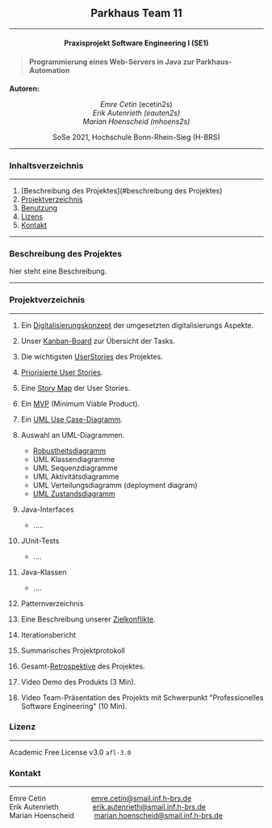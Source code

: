 
## <center>Parkhaus Team 11
___
#### <center>Praxisprojekt Software Engineering I (SE1)</center>


> #### Programmierung eines Web-Servers in Java zur Parkhaus-Automation

**Autoren:** <center>*Emre Cetin* (ecetin2s) <br>
*Erik Autenrieth (eauten2s)*  <br>
*Marian Hoenscheid (mhoens2s)*</center>   
<center>SoSe 2021, Hochschule Bonn-Rhein-Sieg (H-BRS)</center>

___
### Inhaltsverzeichnis
___
1. [Beschreibung des Projektes](#beschreibung des Projektes)
2. [Projektverzeichnis](#projektverzeichnis)
3. [Benutzung](#benutzung)
4. [Lizens](#lizenz)
5. [Kontakt](#kontakt)
___

### Beschreibung des Projektes
hier steht eine Beschreibung.

___



### Projektverzeichnis
___
1. Ein [Digitalisierungskonzept](https://vm-2d21.inf.h-brs.de/mk_se1_ss21_Team_11/mk_se1_ss21_Team_11/-/wikis/Digitalisierungskonzept) der umgesetzten digitalisierungs Aspekte.
2. Unser  [Kanban-Board](https://vm-2d21.inf.h-brs.de/mk_se1_ss21_Team_11/mk_se1_ss21_Team_11/-/boards) zur Übersicht der Tasks.
3. Die wichtigsten [UserStories](https://vm-2d21.inf.h-brs.de/mk_se1_ss21_Team_11/mk_se1_ss21_Team_11/-/wikis/UserStories) des Projektes.

4. [Priorisierte User Stories](https://vm-2d21.inf.h-brs.de/mk_se1_ss21_Team_11/mk_se1_ss21_Team_11/-/wikis/Priorisierte-User-Stories).
5. Eine [Story Map](https://vm-2d21.inf.h-brs.de/mk_se1_ss21_Team_11/mk_se1_ss21_Team_11/-/wikis/Story-Map) der  User Stories.
6. Ein [MVP](https://vm-2d21.inf.h-brs.de/mk_se1_ss21_Team_11/mk_se1_ss21_Team_11/-/wikis/MVP) (Minimum Viable Product).
7. Ein [UML Use Case-Diagramm](https://vm-2d21.inf.h-brs.de/mk_se1_ss21_Team_11/mk_se1_ss21_Team_11/-/wikis/UML-Use-Case-Diagramm).
8. Auswahl an UML-Diagrammen.
    - [Robustheitsdiagramm](https://vm-2d21.inf.h-brs.de/mk_se1_ss21_Team_11/mk_se1_ss21_Team_11/-/wikis/Robustheitsdiagramm)
    - UML Klassendiagramme
    - UML Sequenzdiagramme
    - UML Aktivitätsdiagramme
    - UML Verteilungsdiagramm (deployment diagram)
    - [UML Zustandsdiagramm](https://vm-2d21.inf.h-brs.de/mk_se1_ss21_Team_11/mk_se1_ss21_Team_11/-/wikis/UML-Zustandsdiagramm)

9. Java-Interfaces
   - .....
10. JUnit-Tests 
    - ....
11. Java-Klassen
    - ....
12. Patternverzeichnis
13. Eine Beschreibung unserer [Zielkonflikte](https://vm-2d21.inf.h-brs.de/mk_se1_ss21_Team_11/mk_se1_ss21_Team_11/-/wikis/Zielkonflikte).
14. Iterationsbericht
15. Summarisches Projektprotokoll
16. Gesamt-[Retrospektive](https://vm-2d21.inf.h-brs.de/mk_se1_ss21_Team_11/mk_se1_ss21_Team_11/-/wikis/Retrospektive) des Projektes.
17. Video Demo des Produkts (3 Min).
18. Video Team-Präsentation des Projekts mit Schwerpunkt "Professionelles Software Engineering" (10 Min).



### Lizenz
___
Academic Free License v3.0   `afl-3.0`


### Kontakt
___
Emre Cetin&emsp; &emsp; &emsp;&nbsp;&emsp;&emsp;&nbsp;   [emre.cetin@smail.inf.h-brs.de](erik.autenrieth@smail.inf.h-brs.de)<br>
Erik Autenrieth&emsp; &emsp;&emsp;&emsp;&nbsp;     [erik.autenrieth@smail.inf.h-brs.de](erik.autenrieth@smail.inf.h-brs.de) <br>
Marian Hoenscheid&nbsp; &emsp;&emsp;           [marian.hoenscheid@smail.inf.h-brs.de](erik.autenrieth@smail.inf.h-brs.de)

